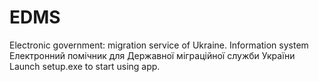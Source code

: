 # EDMS
Electronic government: migration service of Ukraine. Information system
Електронний помічник для Державної міграційної служби України
Launch setup.exe to start using app. 

